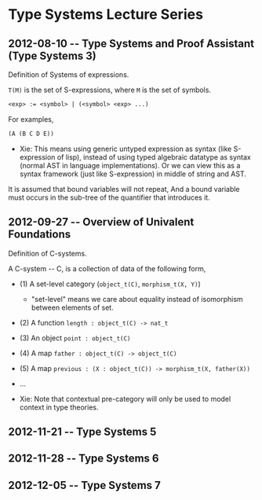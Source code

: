 # Type Systems Lecture Series

## 2012-08-10 -- Type Systems and Proof Assistant (Type Systems 3)

Definition of Systems of expressions.

`T(M)` is the set of S-expressions, where `M` is the set of symbols.

``` lisp
<exp> := <symbol> | (<symbol> <exp> ...)
```

For examples,

``` lisp
(A (B C D E))
```

- Xie:
  This means using generic untyped expression as syntax (like S-expression of lisp),
  instead of using typed algebraic datatype as syntax (normal AST in language implementations).
  Or we can view this as a syntax framework (just like S-expression) in middle of string and AST.

It is assumed that bound variables will not repeat,
And a bound variable must occurs in the sub-tree of the quantifier that introduces it.

## 2012-09-27 -- Overview of Univalent Foundations

Definition of C-systems.

A C-system -- C, is a collection of data of the following form,

- (1) A set-level category (`object_t(C)`, `morphism_t(X, Y)`)
  - "set-level" means we care about equality instead of isomorphism between elements of set.
- (2) A function `length : object_t(C) -> nat_t`
- (3) An object `point : object_t(C)`
- (4) A map `father : object_t(C) -> object_t(C)`
- (5) A map `previous : (X : object_t(C)) -> morphism_t(X, father(X))`
- ...

- Xie:
  Note that contextual pre-category will only be used to model context in type theories.

## 2012-11-21 -- Type Systems 5

## 2012-11-28 -- Type Systems 6

## 2012-12-05 -- Type Systems 7
